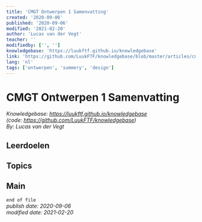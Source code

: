 ```yaml
---
title: 'CMGT Ontwerpen 1 Samenvatting'
created: '2020-09-06'
published: '2020-09-06'
modified: '2021-02-20'
author: 'Lucas van der Vegt'
teacher: ''
modifiedby: ['', '']
knowledgebase: 'https://luukftf.github.io/knowledgebase'
link: 'https://github.com/LuukFTF/knowledgebase/blob/master/articles/cmgt/design/theory/cmgt-ont01-summary.md'
lang: 'nl'
tags: ['ontwerpen', 'summery', 'design']
---
```


# CMGT Ontwerpen 1 Samenvatting

*Knowledgebase: https://luukftf.github.io/knowledgebase*  
*(code: https://github.com/LuukFTF/knowledgebase)*  
*By: Lucas van der Vegt*  

## Leerdoelen

## Topics

## Main


`end of file`  
*publish date: 2020-09-06*  
*modified date: 2021-02-20*  
  
<!-- LINKS -->
